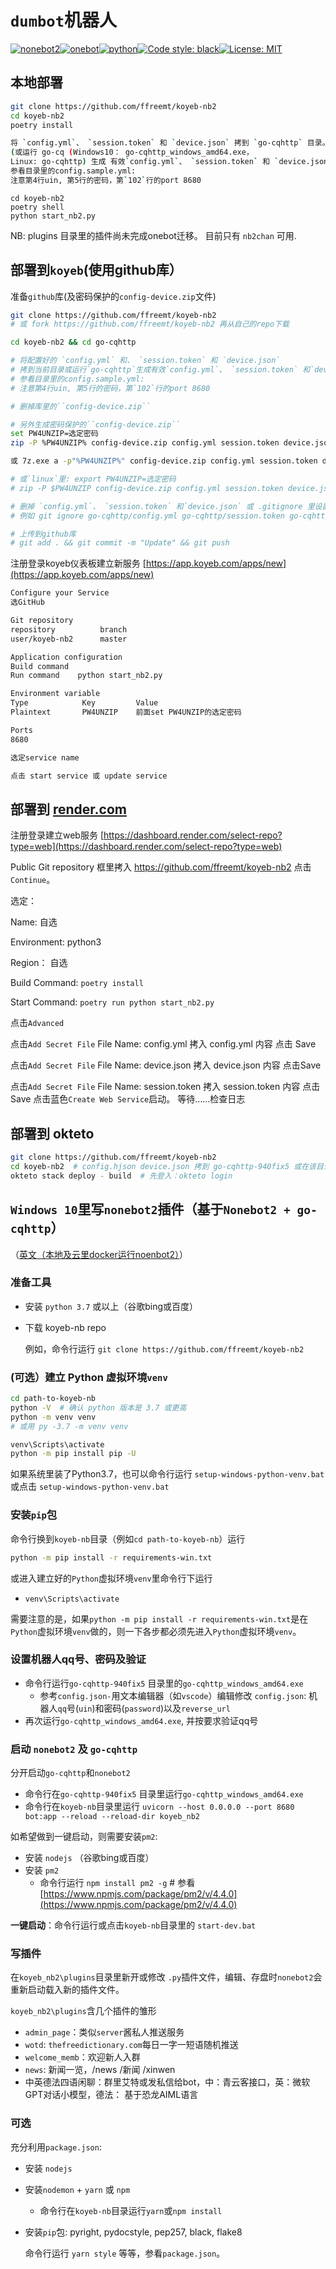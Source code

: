 # `dumbot`机器人
[![nonebot2](https://img.shields.io/static/v1?label=nonebot&message=v2.0.0b4&color=green)](https://v2.nonebot.dev/)[![onebot](https://img.shields.io/static/v1?label=driver&message=onebot&color=green)](https://v2.nonebot.dev/guide/cqhttp-guide.html)[![python](https://img.shields.io/static/v1?label=python+&message=3.7%2B&color=blue)](https://img.shields.io/static/v1?label=python+&message=3.7%2B&color=blue)[![Code style: black](https://img.shields.io/badge/code%20style-black-000000.svg)](https://github.com/psf/black)[![License: MIT](https://img.shields.io/badge/License-MIT-yellow.svg)](https://opensource.org/licenses/MIT)

## 本地部署
```bash
git clone https://github.com/ffreemt/koyeb-nb2
cd koyeb-nb2
poetry install
```
```bash
将 `config.yml`、 `session.token` 和 `device.json` 拷到 `go-cqhttp` 目录。
(或运行 go-cq (Windows10： go-cqhttp_windows_amd64.exe，
Linux: go-cqhttp) 生成 有效`config.yml`、 `session.token` 和 `device.json`。
参看目录里的config.sample.yml:
注意第4行uin, 第5行的密码，第`102`行的port 8680
```

```
cd koyeb-nb2
poetry shell
python start_nb2.py
```

NB: plugins 目录里的插件尚未完成onebot迁移。 目前只有 `nb2chan` 可用.

## 部署到`koyeb`(使用github库）

准备`github`库(及密码保护的`config-device.zip`文件)
```bash
git clone https://github.com/ffreemt/koyeb-nb2
# 或 fork https://github.com/ffreemt/koyeb-nb2 再从自己的repo下载

cd koyeb-nb2 && cd go-cqhttp

# 将配置好的 `config.yml` 和、 `session.token` 和 `device.json`
# 拷到当前目录或运行`go-cqhttp`生成有效`config.yml`、 `session.token` 和`device.json`
# 参看目录里的config.sample.yml:
# 注意第4行uin, 第5行的密码，第`102`行的port 8680

# 删掉库里的``config-device.zip``

# 另外生成密码保护的``config-device.zip``
set PW4UNZIP=选定密码
zip -P %PW4UNZIP% config-device.zip config.yml session.token device.json

或 7z.exe a -p"%PW4UNZIP%" config-device.zip config.yml session.token device.json

# 或`linux`里: export PW4UNZIP=选定密码
# zip -P $PW4UNZIP config-device.zip config.yml session.token device.json

# 删掉 `config.yml`、 `session.token` 和`device.json` 或 .gitignore 里设置
# 例如 git ignore go-cqhttp/config.yml go-cqhttp/session.token go-cqhttp/device.json

# 上传到github库
# git add . && git commit -m "Update" && git push
```

注册登录koyeb仪表板建立新服务 [https://app.koyeb.com/apps/new](https://app.koyeb.com/apps/new)
```bash
Configure your Service
选GitHub

Git repository
repository          branch
user/koyeb-nb2      master

Application configuration
Build command
Run command    python start_nb2.py

Environment variable
Type            Key         Value
Plaintext       PW4UNZIP    前面set PW4UNZIP的选定密码

Ports
8680

选定service name

点击 start service 或 update service

```


## 部署到 [render.com](https://dashboard.render.com/)
注册登录建立web服务
[https://dashboard.render.com/select-repo?type=web](https://dashboard.render.com/select-repo?type=web)

Public Git repository 框里拷入 https://github.com/ffreemt/koyeb-nb2 点击`Continue`。

选定：

Name: 自选

Environment: python3

Region： 自选

Build Command: ``poetry install``

Start Command: ``poetry run python start_nb2.py``

点击`Advanced`

点击`Add Secret File`
    File Name: config.yml
    拷入 config.yml 内容
    点击 Save

点击`Add Secret File`
    File Name: device.json
    拷入 device.json 内容
    点击Save

点击`Add Secret File`
    File Name: session.token
    拷入 session.token 内容
    点击Save
点击蓝色`Create Web Service`启动。 等待……检查日志

## 部署到 okteto
```bash
git clone https://github.com/ffreemt/koyeb-nb2
cd koyeb-nb2  # config.hjson device.json 拷到 go-cqhttp-940fix5 或在该目录里就地生成，config.hjson的reverse_url端口设为8680, reverse_url: ws://127.0.0.1:8680/cqhttp/ws
okteto stack deploy - build  # 先登入：okteto login
```

## `Windows 10`里写`nonebot2`插件（基于`Nonebot2 + go-cqhttp`）

（[英文（本地及云里docker运行noenbot2）](https://github.com/ffreemt/koyeb-nb2/blob/master/README.md)）

### 准备工具
*   安装 `python 3.7` 或以上（谷歌bing或百度）
*  下载 koyeb-nb repo

    例如，命令行运行 `git clone https://github.com/ffreemt/koyeb-nb2`

### (可选）建立 Python 虚拟环境`venv`
```bash
cd path-to-koyeb-nb
python -V  # 确认 python 版本是 3.7 或更高
python -m venv venv
# 或用 py -3.7 -m venv venv

venv\Scripts\activate
python -m pip install pip -U
```
如果系统里装了Python3.7，也可以命令行运行 `setup-windows-python-venv.bat` 或点击 `setup-windows-python-venv.bat`

### 安装`pip`包
命令行换到`koyeb-nb`目录（例如`cd path-to-koyeb-nb`）运行
```bash
python -m pip install -r requirements-win.txt
```

或进入建立好的`Python`虚拟环境`venv`里命令行下运行

*   `venv\Scripts\activate`

需要注意的是，如果`python -m pip install -r requirements-win.txt`是在`Python`虚拟环境`venv`做的，则一下各步都必须先进入`Python`虚拟环境`venv`。

###   设置机器人qq号、密码及验证
* 命令行运行`go-cqhttp-940fix5` 目录里的`go-cqhttp_windows_amd64.exe`
    * 参考`config.json-`用文本编辑器（如`vscode`）编辑修改 `config.json`: 机器人`qq`号(`uin`)和密码(`password`)以及``reverse_url``
* 再次运行`go-cqhttp_windows_amd64.exe`, 并按要求验证qq号

### 启动 `nonebot2` 及 `go-cqhttp`
分开启动`go-cqhttp`和`nonebot2`
*   命令行在`go-cqhttp-940fix5` 目录里运行`go-cqhttp_windows_amd64.exe`
*   命令行在`koyeb-nb`目录里运行 `uvicorn --host 0.0.0.0 --port 8680 bot:app --reload --reload-dir koyeb_nb2`

如希望做到一键启动，则需要安装`pm2`:
*   安装 `nodejs` （谷歌bing或百度）
*   安装 `pm2`
    *  命令行运行 `npm install pm2 -g`  # 参看[https://www.npmjs.com/package/pm2/v/4.4.0](https://www.npmjs.com/package/pm2/v/4.4.0)

**一键启动**：命令行运行或点击`koyeb-nb`目录里的
    `start-dev.bat`

### 写插件
在`koyeb_nb2\plugins`目录里新开或修改 `.py`插件文件，编辑、存盘时`nonebot2`会重新启动载入新的插件文件。

`koyeb_nb2\plugins`含几个插件的雏形
*   `admin_page`：类似`server`酱私人推送服务
*   `wotd`: `thefreedictionary.com`每日一字一短语随机推送
*   `welcome_memb`：欢迎新人入群
*   `news`: 新闻一览，/news /新闻 /xinwen
*   中英德法四语闲聊：群里艾特或发私信给bot，中：青云客接口，英：微软GPT对话小模型，德法： 基于恐龙AIML语言

### 可选

充分利用`package.json`:

*  安装 `nodejs`
*  安装`nodemon` + `yarn` 或 `npm`
    *   命令行在`koyeb-nb`目录运行`yarn`或`npm install`
*  安装`pip`包: pyright, pydocstyle, pep257, black, flake8

    命令行运行 `yarn style` 等等，参看`package.json`。
